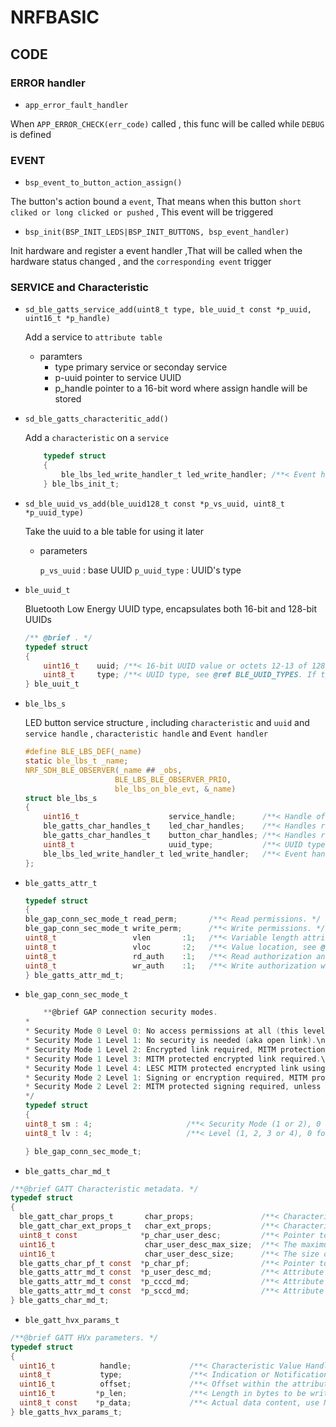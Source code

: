# NRFBASIC 



## CODE 


### ERROR handler

- `app_error_fault_handler`

When `APP_ERROR_CHECK(err_code)` called , this func will be called while `DEBUG` is defined 


### EVENT

- `bsp_event_to_button_action_assign()`

The button's action bound a `event`, That means when this button `short cliked or long clicked or pushed` , This event will be triggered

- `bsp_init(BSP_INIT_LEDS|BSP_INIT_BUTTONS, bsp_event_handler)`

Init hardware and register a event handler ,That will be called when the hardware status changed , and the `corresponding event` trigger 




### SERVICE and Characteristic 

- `sd_ble_gatts_service_add(uint8_t type, ble_uuid_t const *p_uuid, uint16_t *p_handle)`

    Add a service to `attribute table` 

    - paramters 
        - type       primary service or seconday service 
        - p-uuid     pointer to service UUID 
        - p_handle   pointer to a 16-bit word where assign handle will be stored 


- `sd_ble_gatts_characteritic_add()`

    Add a `characteristic` on a `service` 
  


    ```c
        typedef struct
        {
            ble_lbs_led_write_handler_t led_write_handler; /**< Event handler to be called when the LED Characteristic is written. */
        } ble_lbs_init_t;
    ```


- `sd_ble_uuid_vs_add(ble_uuid128_t const *p_vs_uuid, uint8_t *p_uuid_type)` 

    Take the uuid to a ble table for using it  later 

    - parameters

        `p_vs_uuid` : base UUID
        `p_uuid_type` : UUID's type 

- `ble_uuid_t`

    Bluetooth Low Energy UUID type, encapsulates both 16-bit and 128-bit UUIDs
    ```c
    /** @brief . */
    typedef struct
    {
        uint16_t    uuid; /**< 16-bit UUID value or octets 12-13 of 128-bit UUID. */
        uint8_t     type; /**< UUID type, see @ref BLE_UUID_TYPES. If type is @ref BLE_UUID_TYPE_UNKNOWN, the value of uuid is undefined. */
    } ble_uuit_t
    ```

- `ble_lbs_s`

    LED button service structure , including `characteristic` and `uuid` and `service handle` , `characteristic handle` and `Event handler`

    ```c
    #define BLE_LBS_DEF(_name)                                                                          \
    static ble_lbs_t _name;                                                                             \
    NRF_SDH_BLE_OBSERVER(_name ## _obs,                                                                 \
                        BLE_LBS_BLE_OBSERVER_PRIO,                                                     \
                        ble_lbs_on_ble_evt, &_name)
    struct ble_lbs_s
    {
        uint16_t                    service_handle;      /**< Handle of LED Button Service (as provided by the BLE stack). */
        ble_gatts_char_handles_t    led_char_handles;    /**< Handles related to the LED Characteristic. */
        ble_gatts_char_handles_t    button_char_handles; /**< Handles related to the Button Characteristic. */
        uint8_t                     uuid_type;           /**< UUID type for the LED Button Service. */
        ble_lbs_led_write_handler_t led_write_handler;   /**< Event handler to be called when the LED Characteristic is written. */
    };

    ```

- `ble_gatts_attr_t`



    ```c
    typedef struct
    {
    ble_gap_conn_sec_mode_t read_perm;       /**< Read permissions. */
    ble_gap_conn_sec_mode_t write_perm;      /**< Write permissions. */
    uint8_t                 vlen       :1;   /**< Variable length attribute. */
    uint8_t                 vloc       :2;   /**< Value location, see @ref BLE_GATTS_VLOCS.*/
    uint8_t                 rd_auth    :1;   /**< Read authorization and value will be requested from the application on every read operation. */
    uint8_t                 wr_auth    :1;   /**< Write authorization will be requested from the application on every Write Request operation (but not Write Command). */
    } ble_gatts_attr_md_t;

    ```

- `ble_gap_conn_sec_mode_t`



    ```c
        **@brief GAP connection security modes.
    *
    * Security Mode 0 Level 0: No access permissions at all (this level is not defined by the Bluetooth Core specification).\n
    * Security Mode 1 Level 1: No security is needed (aka open link).\n
    * Security Mode 1 Level 2: Encrypted link required, MITM protection not necessary.\n
    * Security Mode 1 Level 3: MITM protected encrypted link required.\n
    * Security Mode 1 Level 4: LESC MITM protected encrypted link using a 128-bit strength encryption key required.\n
    * Security Mode 2 Level 1: Signing or encryption required, MITM protection not necessary.\n
    * Security Mode 2 Level 2: MITM protected signing required, unless link is MITM protected encrypted.\n
    */
    typedef struct
    {
    uint8_t sm : 4;                     /**< Security Mode (1 or 2), 0 for no permissions at all. */
    uint8_t lv : 4;                     /**< Level (1, 2, 3 or 4), 0 for no permissions at all. */

    } ble_gap_conn_sec_mode_t;
    ```

- `ble_gatts_char_md_t`

```c
/**@brief GATT Characteristic metadata. */
typedef struct
{
  ble_gatt_char_props_t       char_props;               /**< Characteristic Properties. */
  ble_gatt_char_ext_props_t   char_ext_props;           /**< Characteristic Extended Properties. */
  uint8_t const              *p_char_user_desc;         /**< Pointer to a UTF-8 encoded string (non-NULL terminated), NULL if the descriptor is not required. */
  uint16_t                    char_user_desc_max_size;  /**< The maximum size in bytes of the user description descriptor. */
  uint16_t                    char_user_desc_size;      /**< The size of the user description, must be smaller or equal to char_user_desc_max_size. */
  ble_gatts_char_pf_t const  *p_char_pf;                /**< Pointer to a presentation format structure or NULL if the CPF descriptor is not required. */
  ble_gatts_attr_md_t const  *p_user_desc_md;           /**< Attribute metadata for the User Description descriptor, or NULL for default values. */
  ble_gatts_attr_md_t const  *p_cccd_md;                /**< Attribute metadata for the Client Characteristic Configuration Descriptor, or NULL for default values. */
  ble_gatts_attr_md_t const  *p_sccd_md;                /**< Attribute metadata for the Server Characteristic Configuration Descriptor, or NULL for default values. */
} ble_gatts_char_md_t;

```


- `ble_gatt_hvx_params_t`
```c
/**@brief GATT HVx parameters. */
typedef struct
{
  uint16_t          handle;             /**< Characteristic Value Handle. */
  uint8_t           type;               /**< Indication or Notification, see @ref BLE_GATT_HVX_TYPES. */
  uint16_t          offset;             /**< Offset within the attribute value. */
  uint16_t         *p_len;              /**< Length in bytes to be written, length in bytes written after return. */
  uint8_t const    *p_data;             /**< Actual data content, use NULL to use the current attribute value. */
} ble_gatts_hvx_params_t;
```